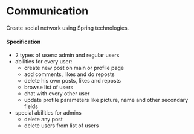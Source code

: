 Communication
===============================

Create social network using Spring technologies.

#### Specification

- 2 types of users: admin and regular users
- abilities for every user:
   - create new post on main or profile page
   - add comments, likes and do reposts
   - delete his own posts, likes and reposts
   - browse list of users
   - chat with every other user 
   - update profile parameters like picture, name and other secondary fields
- special abilities for admins
   - delete any post
   - delete users from list of users
   
